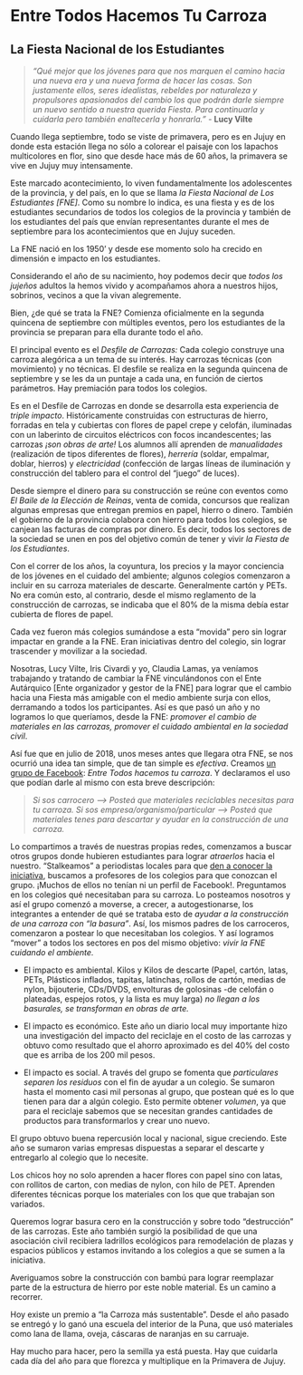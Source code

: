 # Entre Todos Hacemos Tu Carroza

## La Fiesta Nacional de los Estudiantes

> *“Qué mejor que los jóvenes para que nos marquen el camino hacia una nueva era y una nueva forma de hacer las cosas. Son justamente ellos, seres idealistas, rebeldes por naturaleza y propulsores apasionados del cambio los que podrán darle siempre un nuevo sentido a nuestra querida Fiesta. Para continuarla y cuidarla pero también enaltecerla y honrarla.” -* **Lucy Vilte**

Cuando llega septiembre, todo se viste de primavera, pero es en Jujuy en donde esta estación llega no sólo a colorear el paisaje con los lapachos multicolores en flor, sino que desde hace más de 60 años, la primavera se vive en Jujuy muy intensamente.

Este marcado acontecimiento, lo viven fundamentalmente los adolescentes de la provincia, y del país, en lo que se llama *la Fiesta Nacional de Los Estudiantes [FNE]*. Como su nombre lo indica, es una fiesta y es de los estudiantes secundarios de todos los colegios de la provincia y también de los estudiantes del país que envían representantes durante el mes de septiembre para los acontecimientos que en Jujuy suceden.

La FNE nació en los 1950’ y desde ese momento solo ha crecido en dimensión e impacto en los estudiantes.

Considerando el año de su nacimiento, hoy podemos decir que *todos los jujeños* adultos la hemos vivido y acompañamos ahora a nuestros hijos, sobrinos, vecinos a que la vivan alegremente.

Bien, ¿de qué se trata la FNE? Comienza oficialmente en la segunda quincena de septiembre con múltiples eventos, pero los estudiantes de la provincia se preparan para ella durante todo el año.

El principal evento es el *Desfile de Carrozas:* Cada colegio construye una carroza alegórica a un tema de su interés. Hay carrozas técnicas (con movimiento) y no técnicas. El desfile se realiza en la segunda quincena de septiembre y se les da un puntaje a cada una, en función de ciertos parámetros. Hay premiación para todos los colegios.

Es en el Desfile de Carrozas en donde se desarrolla esta experiencia de *triple impacto*. Históricamente construidas con estructuras de hierro, forradas en tela y cubiertas con flores de papel crepe y celofán, iluminadas con un laberinto de circuitos eléctricos con focos incandescentes; las carrozas *¡son obras de arte!* Los alumnos allí aprenden de *manualidades* (realización de tipos diferentes de flores), *herrería* (soldar, empalmar, doblar, hierros) y *electricidad* (confección de largas líneas de iluminación y construcción del tablero para el control del “juego” de luces).

Desde siempre el dinero para su construcción se reúne con eventos como *El Baile de la Elección de Reinas*, venta de comida, concursos que realizan algunas empresas que entregan premios en papel, hierro o dinero. También el gobierno de la provincia colabora con hierro para todos los colegios, se canjean las facturas de compras por dinero. Es decir, todos los sectores de la sociedad se unen en pos del objetivo común de tener y vivir *la Fiesta de los Estudiantes*.

Con el correr de los años, la coyuntura, los precios y la mayor conciencia de los jóvenes en el cuidado del ambiente; algunos colegios comenzaron a incluir en su carroza materiales de descarte. Generalmente cartón y PETs. No era común esto, al contrario, desde el mismo reglamento de la construcción de carrozas, se indicaba que el 80% de la misma debía estar cubierta de flores de papel.

Cada vez fueron más colegios sumándose a esta “movida” pero sin lograr impactar en grande a la FNE. Eran iniciativas dentro del colegio, sin lograr trascender y movilizar a la sociedad.

Nosotras, Lucy Vilte, Iris Civardi y yo, Claudia Lamas, ya veníamos trabajando y tratando de cambiar la FNE vinculándonos con el Ente Autárquico [Ente organizador y gestor de la FNE] para lograr que el cambio hacia una Fiesta más amigable con el medio ambiente surja con ellos, derramando a todos los participantes. Así es que pasó un año y no logramos lo que queríamos, desde la FNE: *promover el cambio de materiales en las carrozas, promover el cuidado ambiental en la sociedad civil*.

Así fue que en julio de 2018, unos meses antes que llegara otra FNE, se nos ocurrió una idea tan simple, que de tan simple es *efectiva*. Creamos [un grupo de Facebook](https://www.facebook.com/groups/234634360665192/): *Entre Todos hacemos tu carroza*. Y declaramos el uso que podían darle al mismo con esta breve descripción:

> *Si sos carrocero --&gt; Posteá que materiales reciclables *necesitas* para tu carroza.*
> *Si sos empresa/organismo/particular --&gt; Posteá que materiales *tenes* para descartar y ayudar en la construcción de una carroza.*

Lo compartimos a través de nuestras propias redes, comenzamos a buscar otros grupos donde hubieren estudiantes para lograr *atraerlos* hacia el nuestro. “Stalkeamos” a periodistas locales para que [den a conocer la iniciativa](https://www.eltribuno.com/jujuy/nota/2018-8-12-20-14-0-impulsan-el-uso-de-reciclado-en-carrozas), buscamos a profesores de los colegios para que conozcan el grupo. ¡Muchos de ellos no tenían ni un perfil de Facebook!. Preguntamos en los colegios qué necesitaban para su carroza. Lo posteamos nosotros y así el grupo comenzó a moverse, a crecer, a autogestionarse, los integrantes a entender de qué se trataba esto de *ayudar a la construcción de una carroza con “la basura”*. Así, los mismos padres de los carroceros, comenzaron a postear lo que necesitaban los colegios. Y así logramos “mover” a todos los sectores en pos del mismo objetivo: *vivir la FNE cuidando el ambiente.*

+ El impacto es ambiental. Kilos y Kilos de descarte (Papel, cartón, latas, PETs, Plásticos inflados, tapitas, latinchas, rollos de cartón, medias de nylon, bijouterie, CDs/DVDS, envolturas de golosinas -de celofán o plateadas, espejos rotos, y la lista es muy larga) *no llegan a los basurales, se transforman en obras de arte.*

+ El impacto es económico. Este año un diario local muy importante hizo una investigación del impacto del reciclaje en el costo de las carrozas y obtuvo como resultado que el ahorro aproximado es del 40% del costo que es arriba de los 200 mil pesos.

+ El impacto es social. A través del grupo se fomenta que *particulares separen los residuos* con el fin de ayudar a un colegio. Se sumaron hasta el momento casi mil personas al grupo, que postean qué es lo que tienen para dar a algún colegio. Esto permite obtener *volumen*, ya que para el reciclaje sabemos que se necesitan grandes cantidades de productos para transformarlos y crear uno nuevo.

El grupo obtuvo buena repercusión local y nacional, sigue creciendo. Este año se sumaron varias empresas dispuestas a separar el descarte y entregarlo al colegio que lo necesite.

Los chicos hoy no solo aprenden a hacer flores con papel sino con latas, con rollitos de carton, con medias de nylon, con hilo de PET. Aprenden diferentes técnicas porque los materiales con los que que trabajan son variados.

Queremos lograr basura cero en la construcción y sobre todo “destrucción” de las carrozas. Este año también surgió la posibilidad de que una asociación civil recibiera ladrillos ecológicos para remodelación de plazas y espacios públicos y estamos invitando a los colegios a que se sumen a la iniciativa.

Averiguamos sobre la construcción con bambú para lograr reemplazar parte de la estructura de hierro por este noble material. Es un camino a recorrer.

Hoy existe un premio a “la Carroza más sustentable”. Desde el año pasado se entregó y lo ganó una escuela del interior de la Puna, que usó materiales como lana de llama, oveja, cáscaras de naranjas en su carruaje.

Hay mucho para hacer, pero la semilla ya está puesta. Hay que cuidarla cada día del año para que florezca y multiplique en la Primavera de Jujuy.
